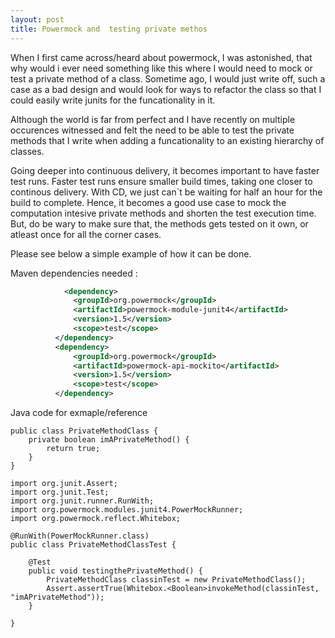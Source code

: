 ```yaml
---
layout: post
title: Powermock and  testing private methos
---
```


When I first came across/heard about powermock, I was astonished, that why would i ever need something like this where I would need to mock or test a private method of a class. Sometime ago, I would just write off, such a case as a bad design and would look for ways to refactor the class so that I could easily write junits for the funcationality in it. 

Although the world is far from perfect and I have recently on multiple occurences witnessed and felt the need to be able to test the private methods that I write when adding a funcationality to an existing hierarchy of classes. 

Going deeper into continuous delivery, it becomes important to have faster test runs. Faster test runs ensure smaller build times, taking one closer to continous delivery. With CD, we just can`t be waiting for half an hour for the build to complete. Hence, it becomes a good use case to mock the computation intesive private methods and shorten the test execution time. But, do be wary to make sure that, the methods gets tested on it own, or atleast once for all the corner cases. 

Please see below a simple example of how it can be done. 

Maven dependencies needed :

```xml
			<dependency>
              <groupId>org.powermock</groupId>
              <artifactId>powermock-module-junit4</artifactId>
              <version>1.5</version>
              <scope>test</scope>                  
          </dependency>
          <dependency>
              <groupId>org.powermock</groupId>
              <artifactId>powermock-api-mockito</artifactId>
              <version>1.5</version>
              <scope>test</scope>
          </dependency>  
```        

Java code for exmaple/reference
  	
  	public class PrivateMethodClass {
  		private boolean imAPrivateMethod() {
  			return true;
  		}
  	}

    import org.junit.Assert;
    import org.junit.Test;
    import org.junit.runner.RunWith;
    import org.powermock.modules.junit4.PowerMockRunner;
    import org.powermock.reflect.Whitebox;
    
    @RunWith(PowerMockRunner.class)
    public class PrivateMethodClassTest {
    
        @Test
        public void testingthePrivateMethod() {
            PrivateMethodClass classinTest = new PrivateMethodClass();
            Assert.assertTrue(Whitebox.<Boolean>invokeMethod(classinTest, "imAPrivateMethod"));
        }
    
    }
